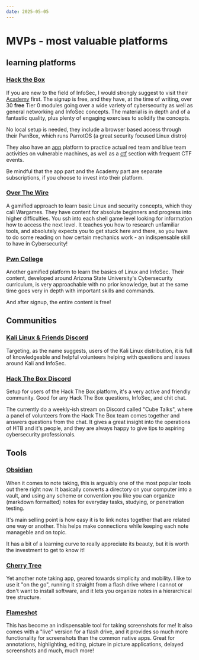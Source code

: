 ```yaml
---
date: 2025-05-05
---
```

# MVPs - most valuable platforms

## learning platforms
### [Hack the Box](https://www.hackthebox.com/)
If you are new to the field of InfoSec, I would strongly suggest to visit their [Academy](https://academy.hackthebox.com/) first. The signup is free, and they have, at the time of writing, over 30 **free** Tier 0 modules going over a wide variety of cybersecurity as well as general networking and InfoSec concepts.
The material is in depth and of a fantastic quality, plus plenty of engaging exercises to solidify the concepts.

No local setup is needed, they include a browser based access through their PwnBox, which runs ParrotOS (a great security focused Linux distro)

They also have an [app](https://app.hackthebox.com/login?redirect=%2Fhome) platform to practice actual red team and blue team activities on vulnerable machines, as well as a [ctf](https://ctf.hackthebox.com/) section with frequent CTF events.

Be mindful that the app part and the Academy part are separate subscriptions, if you choose to invest into their platform.
### [Over The Wire](https://overthewire.org/wargames/)
A gamified approach to learn basic Linux and security concepts, which they call Wargames. They have content for absolute beginners and progress into higher difficulties. You ssh into each shell game level looking for information how to access the next level.
It teaches you how to research unfamiliar tools, and absolutely expects you to get stuck here and there, so you have to do some reading on how certain mechanics work - an indispensable skill to have in Cybersecurity!
### [Pwn College](https://pwn.college/)
Another gamified platform to learn the basics of Linux and InfoSec.
Their content, developed around Arizona State University's Cybersecurity curriculum, is very approachable with no prior knowledge, but at the same time goes very in depth with important skills and commands. 

And after signup, the entire content is free!
## Communities
### [Kali Linux & Friends Discord](https://discord.gg/KRYqWa3u4P)
Targeting, as the name suggests, users of the Kali Linux distribution, it is full of knowledgeable and helpful volunteers helping with questions and issues around Kali and InfoSec.
### [Hack The Box Discord](https://discord.gg/hackthebox)
Setup for users of the Hack The Box platform, it's a very active and friendly community. Good for any Hack The Box questions, InfoSec, and chit chat.

The currently do a weekly-ish stream on Discord called "Cube Talks", where a panel of volunteers from the Hack The Box team comes together and answers questions from the chat. It gives a great insight into the operations of HTB and it's people, and they are always happy to give tips to aspiring cybersecurity professionals.
## Tools
### [Obsidian](https://obsidian.md/)
When it comes to note taking, this is arguably one of the most popular tools out there right now. It basically converts a directory on your computer into a vault, and using any scheme or convention you like you can organize (markdown formatted) notes for everyday tasks, studying, or penetration testing.

It's main selling point is how easy it is to link notes together that are related one way or another. This helps make connections while keeping each note manageble and on topic.

It has a bit of a learning curve to really appreciate its beauty, but it is worth the investment to get to know it!
### [Cherry Tree](https://www.giuspen.net/cherrytree/)
Yet another note taking app, geared towards simplicity and mobility. I like to use it "on the go", running it straight from a flash drive where I cannot or don't want to install software, and it lets you organize notes in a hierarchical tree structure.
### [Flameshot](https://flameshot.org/)
This has become an indispensable tool for taking screenshots for me! It also comes with a "live" version for a flash drive, and it provides so much more functionality for screenshots than the common native apps.
Great for annotations, highlighting, editing, picture in picture applications, delayed screenshots and much, much more!
